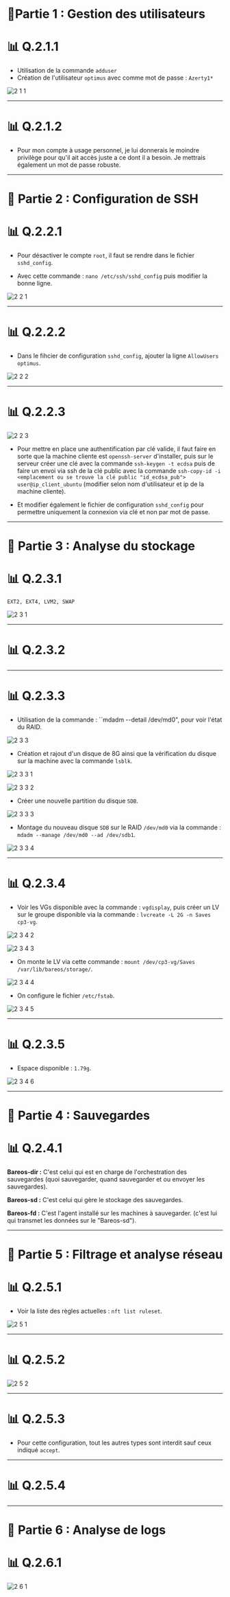 # 🎯Partie 1 : Gestion des utilisateurs

# 📊 Q.2.1.1 

- Utilisation de la commande ``adduser``
- Création de l'utilisateur ``optimus`` avec comme mot de passe : ``Azerty1*``
  
![2 1 1](https://github.com/user-attachments/assets/cfd59120-68b6-4a19-a085-41eba264d07b)

---

# 📊 Q.2.1.2 

- Pour mon compte à usage personnel, je lui donnerais le moindre privilège pour qu'il ait accès juste a ce dont il a besoin. Je mettrais également un mot de passe robuste.

---

# 🎯 Partie 2 : Configuration de SSH


# 📊 Q.2.2.1 

- Pour désactiver le compte ``root``, il faut se rendre dans le fichier ``sshd_config``.

- Avec cette commande : ``nano /etc/ssh/sshd_config`` puis modifier la bonne ligne.

![2 2 1](https://github.com/user-attachments/assets/b1faadf0-de98-4d03-a418-98ed0355a072)

---

# 📊 Q.2.2.2 

- Dans le fihcier de configuration ``sshd_config``, ajouter la ligne ``AllowUsers optimus``.

![2 2 2](https://github.com/user-attachments/assets/89570386-79c6-4f90-afe1-8c285898d4a7)

---

# 📊 Q.2.2.3 

![2 2 3](https://github.com/user-attachments/assets/f7858edd-5d87-4e36-9e13-5fc61bb86650)


- Pour mettre en place une authentification par clé valide, il faut faire en sorte que la machine cliente est ``openssh-server`` d'installer, puis sur le serveur créer une clé avec la commande ``ssh-keygen -t ecdsa`` puis de faire un envoi via ssh de la clé public avec la commande ``ssh-copy-id -i <emplacement ou se trouve la clé public "id_ecdsa_pub"> user@ip_client_ubuntu`` (modifier selon nom d'utilisateur et ip de la machine cliente).

- Et modifier également le fichier de configuration ``sshd_config`` pour permettre uniquement la connexion via clé et non par mot de passe.

---


# 🎯 Partie 3 : Analyse du stockage

# 📊 Q.2.3.1 

``EXT2, EXT4, LVM2, SWAP``

![2 3 1](https://github.com/user-attachments/assets/16700ea1-5d1c-4c42-bf48-bb2abf28f8be)

---

# 📊 Q.2.3.2 


---

# 📊 Q.2.3.3 

- Utilisation de la commande : ``mdadm --detail /dev/md0", pour voir l'état du RAID.

![2 3 3](https://github.com/user-attachments/assets/9f812563-1c25-4020-88e0-4df47ff76117)


- Création et rajout d'un disque de 8G ainsi que la vérification du disque sur la machine avec la commande ``lsblk``.

![2 3 3 1](https://github.com/user-attachments/assets/2a7c7270-6910-47bd-8150-06f035a23d4c)

![2 3 3 2](https://github.com/user-attachments/assets/1d04322b-ceb2-4563-9478-7992f34ea115)


- Créer une nouvelle partition du disque ``SDB``.

![2 3 3 3](https://github.com/user-attachments/assets/a30ea383-095f-4f3c-bdab-6bc81da3c80d)


- Montage du nouveau disque ``SDB`` sur le RAID ``/dev/md0`` via la commande : ``mdadm --manage /dev/md0 --ad /dev/sdb1``.
  
![2 3 3 4](https://github.com/user-attachments/assets/84dd61c1-daf5-4890-bf45-a23f9a761fc2)

---

# 📊 Q.2.3.4 

- Voir les VGs disponible avec la commande : ``vgdisplay``, puis créer un LV sur le groupe disponible via la commande : ``lvcreate -L 2G -n Saves cp3-vg``.

![2 3 4 2](https://github.com/user-attachments/assets/461a4269-89f8-400d-ba6c-115c1a9c2bfd)

![2 3 4 3](https://github.com/user-attachments/assets/34ae0c3a-5e2d-49bb-8b12-c88baf49fbf5)


- On monte le LV via cette commande : ``mount /dev/cp3-vg/Saves /var/lib/bareos/storage/``.
  
![2 3 4 4](https://github.com/user-attachments/assets/65cb540f-f06a-4db9-ab08-bc5844476c80)

- On configure le fichier ``/etc/fstab``.

![2 3 4 5](https://github.com/user-attachments/assets/7598dd49-c2a6-4693-80c2-fab730b095b4)

---

# 📊 Q.2.3.5 

- Espace disponible : ``1.79g``.

![2 3 4 6](https://github.com/user-attachments/assets/72423d74-e3f8-4574-9823-f87f5b2a2e98)

---

# 🎯 Partie 4 : Sauvegardes

# 📊 Q.2.4.1 

**Bareos-dir :** C'est celui qui est en charge de l'orchestration des sauvegardes (quoi sauvegarder, quand sauvegarder et ou envoyer les sauvegardes).

**Bareos-sd :** C'est celui qui gère le stockage des sauvegardes.

**Bareos-fd :** C'est l'agent installé sur les machines à sauvegarder. (c'est lui qui transmet les données sur le "Bareos-sd").

---


# 🎯 Partie 5 : Filtrage et analyse réseau

# 📊 Q.2.5.1 

- Voir la liste des règles actuelles : ``nft list ruleset``.
  
![2 5 1](https://github.com/user-attachments/assets/6722bdf9-48ff-4e3c-8f03-c7cbf83681df)

---

# 📊 Q.2.5.2 

![2 5 2](https://github.com/user-attachments/assets/a919cb24-5020-4139-86d8-41b5473222f8)

---

# 📊 Q.2.5.3 

- Pour cette configuration, tout les autres types sont interdit sauf ceux indiqué ``accept``.

---

# 📊 Q.2.5.4


---


# 🎯 Partie 6 : Analyse de logs

# 📊 Q.2.6.1

![2 6 1](https://github.com/user-attachments/assets/3c766c62-78e7-40b4-aa58-f5023b3b92d7)
